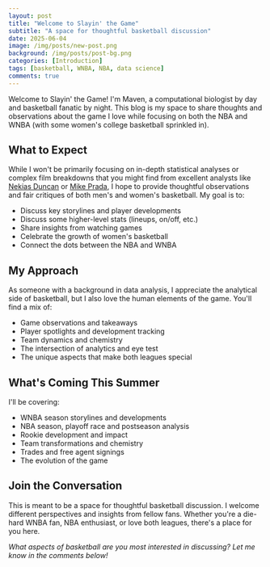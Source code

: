 ```yaml
---
layout: post
title: "Welcome to Slayin' the Game"
subtitle: "A space for thoughtful basketball discussion"
date: 2025-06-04
image: /img/posts/new-post.png
background: /img/posts/post-bg.png
categories: [Introduction]
tags: [basketball, WNBA, NBA, data science]
comments: true
---
```


Welcome to Slayin' the Game! I'm Maven, a computational biologist by day and basketball fanatic by night. This blog is my space to share thoughts and observations about the game I love while focusing on both the NBA and WNBA (with some women's college basketball sprinkled in).

## What to Expect

While I won't be primarily focusing on in-depth statistical analyses or complex film breakdowns that you might find from excellent analysts like [Nekias Duncan](https://x.com/NekiasNBA) or [Mike Prada](https://x.com/mikepradanba), I hope to provide thoughtful observations and fair critiques of both men's and women's basketball. My goal is to:

- Discuss key storylines and player developments
- Discuss some higher-level stats (lineups, on/off, etc.)
- Share insights from watching games
- Celebrate the growth of women's basketball
- Connect the dots between the NBA and WNBA

## My Approach

As someone with a background in data analysis, I appreciate the analytical side of basketball, but I also love the human elements of the game. You'll find a mix of:

- Game observations and takeaways
- Player spotlights and development tracking
- Team dynamics and chemistry
- The intersection of analytics and eye test
- The unique aspects that make both leagues special

## What's Coming This Summer

I'll be covering:

- WNBA season storylines and developments
- NBA season, playoff race and postseason analysis
- Rookie development and impact
- Team transformations and chemistry
- Trades and free agent signings
- The evolution of the game

## Join the Conversation

This is meant to be a space for thoughtful basketball discussion. I welcome different perspectives and insights from fellow fans. Whether you're a die-hard WNBA fan, NBA enthusiast, or love both leagues, there's a place for you here.

*What aspects of basketball are you most interested in discussing? Let me know in the comments below!*
